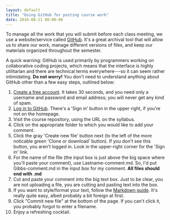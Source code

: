 ```yaml
---
layout: default 
title: "Using GitHub for posting course work"
date: 2016-08-21 00:00:00
---
```


To manage all the work that you will submit before each class meeting, we use a website/service called [GitHub](github.com). It's a great archival tool that will allow us to share our work, manage different versions of files, and keep our materials organized throughout the semester. 

A quick warning: GitHub is used primarily by programmers working on collaborative coding projects, which means that the interface is highly utilitarian and there are technical terms everywhere---so it can seem rather intimidating. **Do not worry!** You don't need to understand anything about GitHub other than a few easy steps, outlined below:

1. [Create a free account](https://github.com/join). It takes 30 seconds, and you need only a username and password and email address; you will never get any kind of spam.
2. [Log in to GitHub](https://github.com/login). There's a 'Sign in' button in the upper right, if you're not on the homepage.
3. Visit the course repository, using the URL on the syllabus.
3. Click on the appropriate folder to which you would like to add your comment.
4. Click the gray 'Create new file' button next (to the left of the more noticable green 'Clone or download' button). If you don't see this button, you aren't logged in. Look in the upper-right corner for the 'Sign in' link.
5. For the name of the file (the input box is just above the big space where you'll paste your comment), use Lastname-comment.md. So, I'd put Gibbs-comment.md in the input box for my comment. **All files should end with .md**
6. Cut and paste your comment into the big text box. Just to be clear, you are not uploading a file, you are cutting and pasting text into the box.
7. If you want to style/format your text, follow the [Markdown guide](https://https://help.github.com/articles/basic-writing-and-formatting-syntax/). It's really quite easy, albeit probably a bit foreign at first.
8. Click "Commit new file" at the bottom of the page. If you can't click it, you probably forgot to enter a filename.
9. Enjoy a refreshing cocktail.